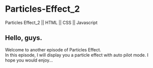 # Particles-Effect_2
Particles Effect_2 || HTML || CSS || Javascript
<p>
    <h2>Hello, guys. </h2>
    Welcome to another episode of Particles Effect. <br>
    In this episode, I will display you a particle effect with auto pilot mode. I hope you would enjoy...
</p>
